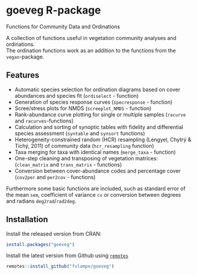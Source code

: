 # goeveg R-package
Functions for Community Data and Ordinations

A collection of functions useful in vegetation community analyses and ordinations.\
The ordination functions work as an addition to the functions from the `vegan`-package. 

## Features

* Automatic species selection for ordination diagrams based on cover abundances and species fit (`ordiselect` - function)
* Generation of species response curves (`specresponse` - function)
* Scree/stress plots for NMDS (`screeplot_NMDS` - function)
* Rank-abundance curve plotting for single or multiple samples (`racurve` and `racurves`-functions)
* Calculation and sorting of synoptic tables with fidelity and differential species assessment (`syntable` and `synsort` functions)
* Heterogeneity-constrained random (HCR) resampling (Lengyel, Chytrý & Tichý, 2011) of community data (`hcr_resampling` function)
* Taxa merging for taxa with identical names (`merge_taxa` - function)
* One-step cleaning and transposing of vegetation matrices: (`clean_matrix` and `trans_matrix` - functions)
* Conversion between cover-abundance codes and percentage cover (`cov2per` and `per2cov` - functions)

Furthermore some basic functions are included, such as standard error of the mean `sem`, coefficient of variance `cv` or conversion between degrees and radians `deg2rad`/`rad2deg`.


## Installation

Install the released version from CRAN:

``` r
install.packages("goeveg")
```

Install the latest version from Github using [`remotes`](https://github.com/r-lib/remotes)

``` r
remotes::install_github("fvlampe/goeveg")
```
